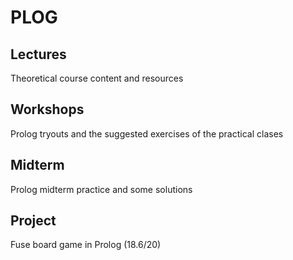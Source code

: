 # PLOG

## Lectures

Theoretical course content and resources

## Workshops

Prolog tryouts and the suggested exercises of the practical clases

## Midterm

Prolog midterm practice and some solutions

## Project

Fuse board game in Prolog (18.6/20)
